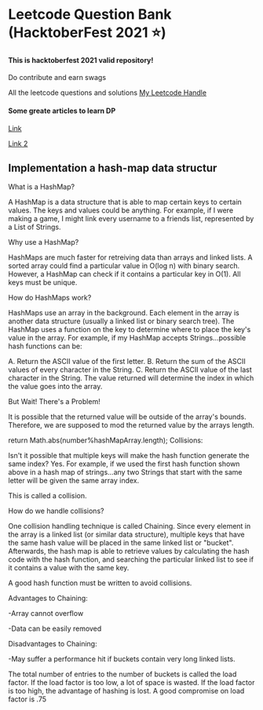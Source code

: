 <h1>Leetcode Question Bank (HacktoberFest 2021 ⭐)</h1>
<h4>This is hacktoberfest 2021 valid repository! </h4>
<p>Do contribute and earn swags </p>
All the leetcode questions and solutions
<a href="https://leetcode.com/code1511/">My Leetcode Handle</a>
<h4>Some greate articles to learn DP</h4>
<a href="https://github.com/code1511/Leetcode_Sol/blob/main/Dynamic%20Programming/DP.md">Link</a>

<a href="https://leetcode.com/problems/house-robber-iii/discuss/79330/Step-by-step-tackling-of-the-problem">Link 2</a>

<h2>Implementation a hash-map data structur</h2>
<p>
  What is a HashMap?

A HashMap is a data structure that is able to map certain keys to certain values. The keys and values could be anything. For example, if I were making a game, I might link every username to a friends list, represented by a List of Strings.

Why use a HashMap?

HashMaps are much faster for retreiving data than arrays and linked lists. A sorted array could find a particular value in O(log n) with binary search. However, a HashMap can check if it contains a particular key in O(1). All keys must be unique.

How do HashMaps work?

HashMaps use an array in the background. Each element in the array is another data structure (usually a linked list or binary search tree). The HashMap uses a function on the key to determine where to place the key's value in the array. For example, if my HashMap accepts Strings...possible hash functions can be:

A. Return the ASCII value of the first letter.
B. Return the sum of the ASCII values of every character in the String.
C. Return the ASCII value of the last character in the String.
The value returned will determine the index in which the value goes into the array.

But Wait! There's a Problem!

It is possible that the returned value will be outside of the array's bounds. Therefore, we are supposed to mod the returned value by the arrays length.

return Math.abs(number%hashMapArray.length);
Collisions:

Isn't it possible that multiple keys will make the hash function generate the same index? Yes. For example, if we used the first hash function shown above in a hash map of strings...any two Strings that start with the same letter will be given the same array index.

This is called a collision.

How do we handle collisions?

One collision handling technique is called Chaining. Since every element in the array is a linked list (or similar data structure), multiple keys that have the same hash value will be placed in the same linked list or "bucket". Afterwards, the hash map is able to retrieve values by calculating the hash code with the hash function, and searching the particular linked list to see if it contains a value with the same key.

A good hash function must be written to avoid collisions.

Advantages to Chaining:

-Array cannot overflow

-Data can be easily removed

Disadvantages to Chaining:

-May suffer a performance hit if buckets contain very long linked lists.

The total number of entries to the number of buckets is called the load factor. If the load factor is too low, a lot of space is wasted. If the load factor is too high, the advantage of hashing is lost. A good compromise on load factor is .75
  </p>


